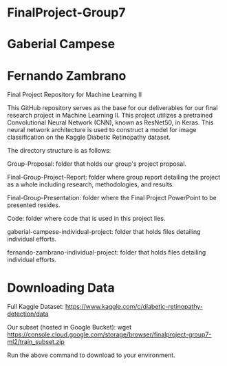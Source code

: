 # FinalProject-Group7
# Gaberial Campese
# Fernando Zambrano
Final Project Repository for Machine Learning II

This GitHub repository serves as the base for our deliverables for our final research project in Machine Learning II. This project utilizes a pretrained Convolutional Neural Network (CNN), known as ResNet50, in Keras. This neural network architecture is used to construct a model for image classification on the Kaggle Diabetic Retinopathy dataset.

The directory structure is as follows:
  
  Group-Proposal: folder that holds our group's project proposal.
  
  Final-Group-Project-Report: folder where group report detailing the project as a whole including research, methodologies, 
  and results.
  
  Final-Group-Presentation: folder where the Final Project PowerPoint to be presented resides.
  
  Code: folder where code that is used in this project lies.
  
  gaberial-campese-individual-project: folder that holds files detailing individual efforts.
  
  fernando-zambrano-individual-project: folder that holds files detailing individual efforts.

# Downloading Data

Full Kaggle Dataset: https://www.kaggle.com/c/diabetic-retinopathy-detection/data

Our subset (hosted in Google Bucket): wget https://console.cloud.google.com/storage/browser/finalproject-group7-ml2/train_subset.zip

Run the above command to download to your environment.
